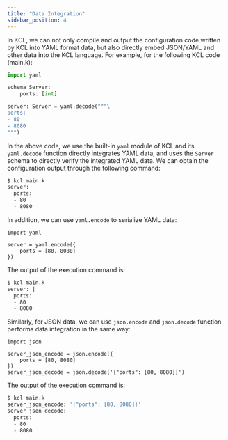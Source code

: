 ```yaml
---
title: "Data Integration"
sidebar_position: 4
---
```


In KCL, we can not only compile and output the configuration code written by KCL into YAML format data, but also directly embed JSON/YAML and other data into the KCL language. For example, for the following KCL code (main.k):

```python
import yaml

schema Server:
    ports: [int]

server: Server = yaml.decode("""\
ports:
- 80
- 8080
""")
```

In the above code, we use the built-in `yaml` module of KCL and its `yaml.decode` function directly integrates YAML data, and uses the `Server` schema to directly verify the integrated YAML data. We can obtain the configuration output through the following command:

```bash
$ kcl main.k
server:
  ports:
  - 80
  - 8080
```

In addition, we can use `yaml.encode` to serialize YAML data:

```kcl
import yaml

server = yaml.encode({
    ports = [80, 8080]
})
```

The output of the execution command is:

```bash
$ kcl main.k
server: |
  ports:
  - 80
  - 8080
```

Similarly, for JSON data, we can use `json.encode` and `json.decode` function performs data integration in the same way:

```kcl
import json

server_json_encode = json.encode({
    ports = [80, 8080]
})
server_json_decode = json.decode('{"ports": [80, 8080]}')
```

The output of the execution command is:

```bash
$ kcl main.k
server_json_encode: '{"ports": [80, 8080]}'
server_json_decode:
  ports:
  - 80
  - 8080
```
